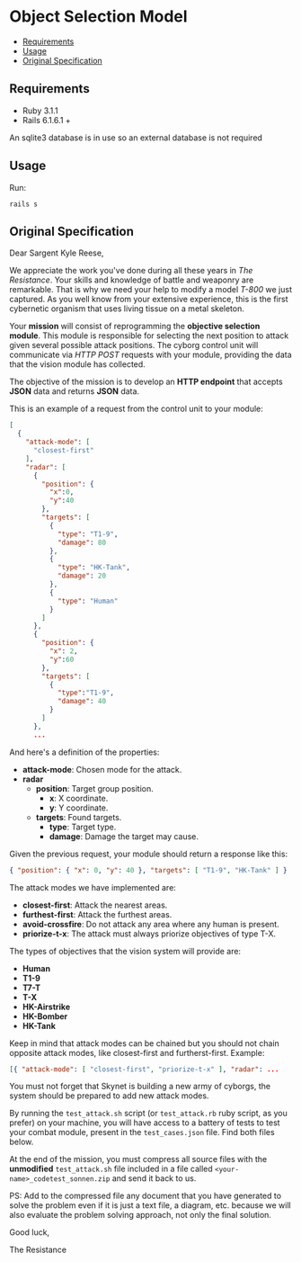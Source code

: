 # Object Selection Model

<!-- vim-markdown-toc GFM -->

* [Requirements](#requirements)
* [Usage](#usage)
* [Original Specification](#original-specification)

<!-- vim-markdown-toc -->

## Requirements

* Ruby 3.1.1
* Rails 6.1.6.1 +

An sqlite3 database is in use so an external database is not required


## Usage

Run:

    rails s


## Original Specification

Dear Sargent Kyle Reese,

We appreciate the work you've done during all these years in *The Resistance*.
Your skills and knowledge of battle and weaponry are remarkable. That is why we
need your help to modify a model *T-800* we just captured. As you well know
from your extensive experience, this is the first cybernetic organism that uses
living tissue on a metal skeleton.

Your **mission** will consist of reprogramming the **objective selection
module**. This module is responsible for selecting the next position to attack
given several possible attack positions. The cyborg control unit will
communicate via *HTTP POST* requests with your module, providing the data that
the vision module has collected.

The objective of the mission is to develop an **HTTP endpoint** that accepts
**JSON** data and returns **JSON** data.

This is an example of a request from the control unit to your module:

```json
[
  {
    "attack-­mode": [
      "closest­-first"
    ],
    "radar": [
      {
        "position": {
          "x":0,
          "y":40
        },
        "targets": [
          {
            "type": "T1-­9",
            "damage": 80
          },
          {
            "type": "HK-­Tank",
            "damage": 20
          },
          {
            "type": "Human"
          }
        ]
      },
      {
        "position": {
          "x": 2,
          "y":60
        },
        "targets": [
          {
            "type":"T1­-9",
            "damage": 40
          }
        ]
      },
      ...
```

And here's a definition of the properties:

- **attack-­mode​**: Chosen mode for the attack.
- **radar**
  - **position**: Target group position.
    - **x**: X coordinate.
    - **y**: Y coordinate.
  - **targets​**: Found targets.
    - **type​**: Target type.
    - **damage​**: Damage the target may cause.

Given the previous request, your module should return a response like this:

```json
{ "position": { "x": 0, "y": 40 }, "targets": [ "T1­-9", "HK­-Tank" ] }
```

The attack modes we have implemented are:

- **closest-first**: Attack the nearest areas.
- **furthest-first**: Attack the furthest areas.
- **avoid-crossfire​**: Do not attack any area where any human is present.
- **priorize-t-x**: The attack must always priorize objectives of type T-X.

The types of objectives that the vision system will provide are:

- **Human**
- **T1-9**
- **T7-T**
- **T-X**
- **HK-Airstrike**
- **HK-Bomber**
- **HK-Tank**

Keep in mind that attack modes can be chained but you should not chain opposite
attack modes, like closest-first and furtherst-first. Example:

```json
[{ "attack-­mode": [ "closest­-first", "priorize­-t-­x" ], "radar": ...
```

You must not forget that Skynet is building a new army of cyborgs, the system
should be prepared to add new attack modes.

By running the `test_attack.sh` script (or `test_attack.rb` ruby script, as you
prefer) on your machine, you will have access to a battery of tests to test your
combat module, present in the `test_cases.json` file. Find both files below.

At the end of the mission, you must compress all source files with the
**unmodified** `test_attack.sh` file included in a file called
`<your-name>_codetest_sonnen.zip` and send it back to us.

PS: Add to the compressed file any document that you have generated to solve the
problem even if it is just a text file, a diagram, etc. because we will also
evaluate the problem solving approach, not only the final solution.

Good luck,

The Resistance
